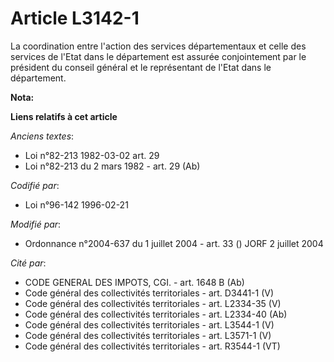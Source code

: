 # Article L3142-1

La coordination entre l'action des services départementaux et celle des services de l'Etat dans le département est assurée
conjointement par le président du conseil général et le représentant de l'Etat dans le département.

**Nota:**



**Liens relatifs à cet article**

_Anciens textes_:

  - Loi n°82-213 1982-03-02 art. 29
  - Loi n°82-213 du 2 mars 1982 - art. 29 (Ab)

_Codifié par_:

  - Loi n°96-142 1996-02-21

_Modifié par_:

  - Ordonnance n°2004-637 du 1 juillet 2004 - art. 33 () JORF 2 juillet 2004

_Cité par_:

  - CODE GENERAL DES IMPOTS, CGI. - art. 1648 B (Ab)
  - Code général des collectivités territoriales - art. D3441-1 (V)
  - Code général des collectivités territoriales - art. L2334-35 (V)
  - Code général des collectivités territoriales - art. L2334-40 (Ab)
  - Code général des collectivités territoriales - art. L3544-1 (V)
  - Code général des collectivités territoriales - art. L3571-1 (V)
  - Code général des collectivités territoriales - art. R3544-1 (VT)
